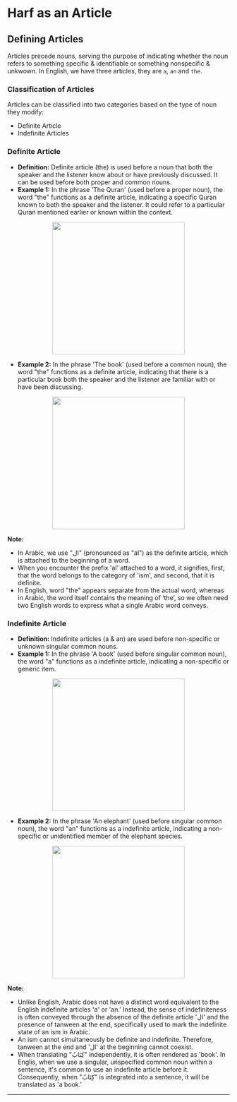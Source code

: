 # Harf as an Article

## Defining Articles
Articles precede nouns, serving the purpose of indicating whether the noun refers to something specific & identifiable or something nonspecific & unkwown. In English, we have three articles, they are `a`, `an` and `the`.

### Classification of Articles 
Articles can be classified into two categories based on the type of noun they modify:
- Definite Article
- Indefinite Articles

### Definite Article
- **Definition:** Definite article (the) is used before a noun that both the speaker and the listener know about or have previously discussed. It can be used before both proper and common nouns.
- **Example 1:** In the phrase 'The Quran' (used before a proper noun), the word "the" functions as a definite article, indicating a specific Quran known to both the speaker and the listener. It could refer to a particular Quran mentioned earlier or known within the context.

<p align="center">
  <img src="https://github.com/mdfnam/QnA/assets/156814846/c2c8edf6-de83-4d7d-9bea-cef620814401" width="300">
</p>

- **Example 2:** In the phrase 'The book' (used before a common noun), the word "the" functions as a definite article, indicating that there is a particular book both the speaker and the listener are familiar with or have been discussing.

<p align="center">
  <img src="https://github.com/mdfnam/QnA/assets/156814846/9e6164f0-7c27-44d2-898c-56a78cce986b" width="300">
</p>

**Note:** 
- In Arabic, we use "ال" (pronounced as "al") as the definite article, which is attached to the beginning of a word.
- When you encounter the prefix 'al' attached to a word, it signifies, first, that the word belongs to the category of 'ism', and second, that it is definite.
- In English, word "the" appears separate from the actual word, whereas in Arabic, the word itself contains the meaning of ‘the’, so we often need two English words to express what a single Arabic word conveys.


### Indefinite Article
- **Definition:** Indefinite articles (a & an) are used before non-specific or unknown singular common nouns.
- **Example 1:** In the phrase 'A book' (used before singular common noun), the word "a" functions as a indefinite article, indicating a non-specific or generic item.

<p align="center">
  <img src="https://github.com/mdfnam/QnA/assets/156814846/bb7749e2-9429-45e6-b06e-1dcb65e753be" width="300">
</p>

- **Example 2:** In the phrase 'An elephant' (used before singular common noun), the word "an" functions as a indefinite article, indicating a non-specific or unidentified member of the elephant species.

<p align="center">
  <img src="https://github.com/mdfnam/QnA/assets/156814846/6571d939-9e4d-4326-b030-cfc975af433b" width="300">
</p>

**Note:**
- Unlike English, Arabic does not have a distinct word equivalent to the English indefinite articles 'a' or 'an.' Instead, the sense of indefiniteness is often conveyed through the absence of the definite article 'ال' and the presence of tanween at the end, specifically used to mark the indefinite state of an ism in Arabic.
- An ism cannot simultaneously be definite and indefinite. Therefore, tanween at the end and 'ال' at the beginning cannot coexist.
- When translating "كِتَابٌ" independently, it is often rendered as 'book'. In Englis, when we use a singular, unspecified common noun within a sentence, it's common to use an indefinite article before it. Consequently, when "كِتَابٌ" is integrated into a sentence, it will be translated as 'a book.'

---
